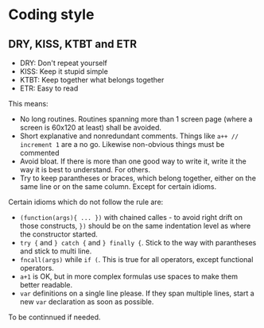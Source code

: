 # Coding style

## DRY, KISS, KTBT and ETR

- DRY: Don't repeat yourself
- KISS: Keep it stupid simple
- KTBT: Keep together what belongs together
- ETR: Easy to read

This means:

- No long routines.  Routines spanning more than 1 screen page (where a screen is 60x120 at least) shall be avoided.
- Short explanative and nonredundant comments.  Things like `a++ // increment 1` are a no go.  Likewise non-obvious things must be commented
- Avoid bloat.  If there is more than one good way to write it, write it the way it is best to understand.  For others.
- Try to keep parantheses or braces, which belong together, either on the same line or on the same column.  Except for certain idioms.

Certain idioms which do not follow the rule are:

- `(function(args){ ... })` with chained calles - to avoid right drift on those constructs, `})` should be on the same indentation level as where the constructor started.
- `try {` and `} catch {` and `} finally {`.  Stick to the way with parantheses and stick to multi line.
- `fncall(args)` while `if (`.  This is true for all operators, except functional operators.
- `a+1` is OK, but in more complex formulas use spaces to make them better readable.
- `var` definitions on a single line please.  If they span multiple lines, start a new `var` declaration as soon as possible.

To be continnued if needed.

